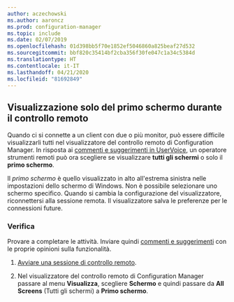 ```yaml
---
author: aczechowski
ms.author: aaroncz
ms.prod: configuration-manager
ms.topic: include
ms.date: 02/07/2019
ms.openlocfilehash: 01d398bb5f70e1852ef5046860a825beaf27d532
ms.sourcegitcommit: bbf820c35414bf2cba356f30fe047c1a34c5384d
ms.translationtype: HT
ms.contentlocale: it-IT
ms.lasthandoff: 04/21/2020
ms.locfileid: "81692849"
---
```

## <a name="view-first-screen-only-during-remote-control"></a><a name="bkmk_rcmulti"></a> Visualizzazione solo del primo schermo durante il controllo remoto
<!--3231732-->

Quando ci si connette a un client con due o più monitor, può essere difficile visualizzarli tutti nel visualizzatore del controllo remoto di Configuration Manager. In risposta ai [commenti e suggerimenti in UserVoice](https://configurationmanager.uservoice.com/forums/300492-ideas/suggestions/34609915-use-sccm-to-remote-control-multiple-monitors), un operatore strumenti remoti può ora scegliere se visualizzare **tutti gli schermi** o solo il **primo schermo**. 

Il *primo schermo* è quello visualizzato in alto all'estrema sinistra nelle impostazioni dello schermo di Windows. Non è possibile selezionare uno schermo specifico. Quando si cambia la configurazione del visualizzatore, riconnettersi alla sessione remota. Il visualizzatore salva le preferenze per le connessioni future. 


### <a name="try-it-out"></a>Verifica

Provare a completare le attività. Inviare quindi [commenti e suggerimenti](../../../../understand/find-help.md#product-feedback) con le proprie opinioni sulla funzionalità.

1. [Avviare una sessione di controllo remoto](../../../../clients/manage/remote-control/remotely-administer-a-windows-client-computer.md).  

2. Nel visualizzatore del controllo remoto di Configuration Manager passare al menu **Visualizza**, scegliere **Schermo** e quindi passare da **All Screens** (Tutti gli schermi) a **Primo schermo**.  

